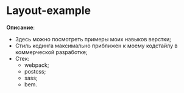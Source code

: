 # Layout-example
**Описание**:
* Здесь можно посмотреть примеры моих навыков верстки;
* Стиль кодинга максимально приближен к моему кодстайлу в коммерческой разработке;
* Стек:
    * webpack;
    * postcss;
    * sass;
    * bem.
